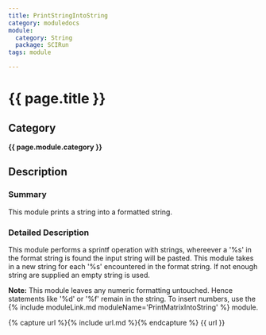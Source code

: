 ```yaml
---
title: PrintStringIntoString
category: moduledocs
module:
  category: String
  package: SCIRun
tags: module

---
```


# {{ page.title }}

## Category

**{{ page.module.category }}**

## Description

### Summary

This module prints a string into a formatted string.

### Detailed Description

This module performs a sprintf operation with strings, whereever a '%s' in the format string is found the input string will be pasted. This module takes in a new string for each '%s' encountered in the format string. If not enough string are supplied an empty string is used.

**Note:** This module leaves any numeric formatting untouched. Hence statements like '%d' or '%f' remain in the string. To insert numbers, use the {% include moduleLink.md moduleName='PrintMatrixIntoString' %} module.

{% capture url %}{% include url.md %}{% endcapture %}
{{ url }}
